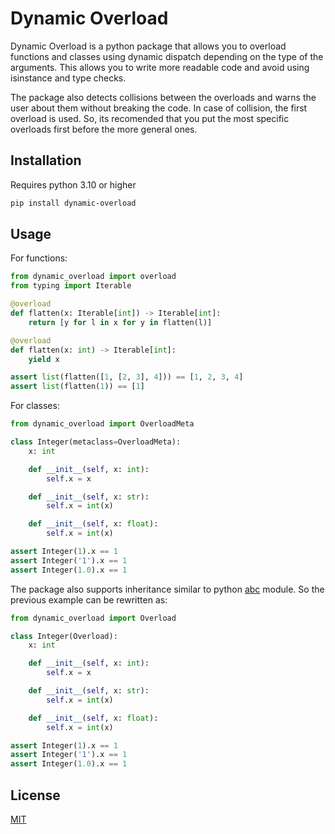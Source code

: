 # Dynamic Overload

Dynamic Overload is a python package that allows you to overload functions and classes using dynamic dispatch depending on the type of the arguments. This allows you to write more readable code and avoid using isinstance and type checks.

The package also detects collisions between the overloads and warns the user about them without breaking the code. In case of collision, the first overload is used. So, its recomended that you put the most specific overloads first before the more general ones.

## Installation

Requires python 3.10 or higher

```bash
pip install dynamic-overload
```

## Usage

For functions:
```python
from dynamic_overload import overload
from typing import Iterable

@overload
def flatten(x: Iterable[int]) -> Iterable[int]:
    return [y for l in x for y in flatten(l)]

@overload
def flatten(x: int) -> Iterable[int]:
    yield x

assert list(flatten([1, [2, 3], 4])) == [1, 2, 3, 4]
assert list(flatten(1)) == [1]
```

For classes:
```python
from dynamic_overload import OverloadMeta

class Integer(metaclass=OverloadMeta):
    x: int

    def __init__(self, x: int):
        self.x = x

    def __init__(self, x: str):
        self.x = int(x)

    def __init__(self, x: float):
        self.x = int(x)

assert Integer(1).x == 1
assert Integer('1').x == 1
assert Integer(1.0).x == 1
```

The package also supports inheritance similar to python [abc](https://docs.python.org/3/library/abc.html) module. So the previous example can be rewritten as:
```python
from dynamic_overload import Overload

class Integer(Overload):
    x: int

    def __init__(self, x: int):
        self.x = x

    def __init__(self, x: str):
        self.x = int(x)

    def __init__(self, x: float):
        self.x = int(x)

assert Integer(1).x == 1
assert Integer('1').x == 1
assert Integer(1.0).x == 1
```

## License

[MIT](https://choosealicense.com/licenses/mit/)
